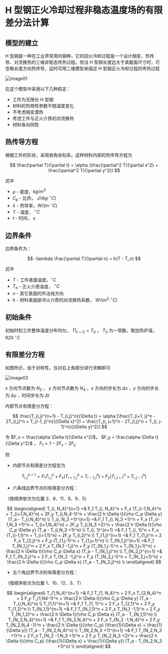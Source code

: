 # H 型钢正火冷却过程非稳态温度场的有限差分法计算

## 模型的建立

H 型钢是一种在工业界常用的钢种，它的回火冷却过程是一个设计相变、热传导、对流换热的三维非稳态传热过程。但当 H 型钢长度远大于其截面尺寸时，可忽略长度方向热传导，这时可用二维模型来描述 H 型钢正火冷却过程的传热过程

![image01](image01.jpg)

在这个模型中采用以下几种假定：

-  工件为无限长 H 型钢
-  材料的热物性参数不随温度变化
-  不考虑相变潜热
-  考虑工件与正火介质的对流换热
-  材料各向同性

## 热传导方程

根据工件的形状，采用直角坐标系，这样材料内部的热传导方程为

$$
\frac{\partial T}{\partial t} = \alpha (\frac{\partial^2 T}{\partial x^2} + \frac{\partial^2 T}{\partial y^2})
$$

式中

-  $\rho$ - 密度，$kg/m^3$
-  $C_p$ - 比热， $J/(kg \cdot ^{\circ}C)$
-  $\lambda$ - 热导率，$W/(m \cdot ^{\circ}C)$
-  $T$ - 温度， $^{\circ}C$
-  $t$ - 时间， $s$

## 边界条件

边界条件为：

$$
-\lambda \frac{\partial T}{\partial n} = h(T - T_n)
$$

式中

-  $T$ - 工件表面温度，$^{\circ}C$
-  $T_a$ - 正火介质温度， $^{\circ}C$
-  $n$ - 其它表面的外法线方向
-  $h$ - 材料表面欲淬火介质的对流换热系数， $W / (m^2 \cdot ^{\circ}C)$

## 初始条件

初始时刻工件整体温度分布均匀， $T|_{t=0} = T_0$ ， $T_0$ 为一常数，取加热炉温， 920 $^{\circ}C$

## 有限差分方程

如图所示，由于对称性，仅对右上角部分进行求解即可

![image02](image02.jpg)

$x$ 方向节点数为 $N_2$ ， $y$ 方向节点数为 $N_4$ ，$x$ 方向的步长为 $\Delta x$ ，$y$ 方向的步长为 $\Delta y$ ，时间步长为 $\Delta t$

内部节点有限差分方程：

$$
\frac{T_{i,j}^{n+1} - T_{i,j}^n}{\Delta t} = \alpha [\frac{T_{i+1, j}^n - 2T_{i,j}^n + T_{i-1, j}^n}{(\Delta x)^2} + \frac{T_{i, j+1}^n - 2T_{i,j}^n + T_{i, j-1}^n}{(\Delta y)^2}]
$$

令 $F_x = \frac{\alpha \Delta t}{\Delta x^2}$， $F_y = \frac{\alpha \Delta t}{\Delta y^2}$ ， $F_1 = 1 - 2F_x - 2F_y$

则

-  内部节点有限差分方程变为

$$
T_{i,j}^{n+1} = F_1 T_{i,j}^n + F_x (T_{i+1,j}^n + T_{i-1,j}^n) + F_y (T_{i,j+1}^n + T_{i,j-1}^n)
$$

-  六条线边界节点的有限差分方程：

（按顺序依次为位置 2、6、11、8、9、5）

$$
\begin{aligned}
T_{i, N_4}^{n+1} =& F_1 T_{i, N_4}^n + F_x (T_{i-1,N_4}^n + T_{i+1,N_4}^n) + 2F_y T_{i,N_4-1}^n + \frac{2 h \Delta t}{\rho C_p \Delta y} (T_a - T_{i,N_4}^n) \\
T_{i, N_3 +1}^{n+1} =& F_1 T_{i, N_3 +1}^n + F_x (T_{i-1,N_3 +1}^n + T_{i+1,N_4}^n) + 2F_y T_{i,N_3 +2}^n + \frac{2 h \Delta t}{\rho C_p \Delta y} (T_a - T_{i,N_3 +1}^n) \\
T_{i, 1}^{n+1} =& F_1 T_{i, 1}^n + F_x (T_{i-1,1}^n + T_{i+1,1}^n) + 2F_y T_{i,2}^n \\
T_{1,j}^{n+1} =& F_1 T_{1,j}^n + 2 F_x T_{2,j}^n + F_y (T_{1,j-1}^n + T_{1,j+1}^n) \\
T_{N_1,j}^{n+1} =& F_1 T_{N_1,j}^n + 2 F_x T_{N_1 -1,j}^n + F_y (T_{N_1,j-1}^n + T_{N_1,j+1}^n) + \frac{2 h \Delta t}{\rho C_p \Delta x} (T_a - T_{N_1,j}^n) \\
T_{N_2,j}^{n+1} =& F_1 T_{N_2,j}^n + 2 F_x T_{N_2 -1,j}^n + F_y (T_{N_2,j-1}^n + T_{N_2,j+1}^n) + \frac{2 h \Delta t}{\rho C_p \Delta x} (T_a - T_{N_2,j}^n) \\
\end{aligned}
$$

-  五个角边界节点的有限差分方程：

（按顺序依次为位置 1、10、12、3、7）

$$
\begin{aligned}
T_{1,N_4}^{n+1} =& F_1 T_{1, N_4}^n + 2 F_x T_{2,N_4}^n + 2 F_y T_{1,N4-1}^n + \frac{2 h \Delta t}{\rho C_p \Delta y} (T_a - T_{i,N_4}^n) \\
T_{1,1}^{n+1} =& F_1 T_{1, 1}^n + 2 F_x T_{2,1}^n + 2 F_y T_{1,2}^n \\
T_{N_1,1}^{n+1} =& F_1 T_{N_1,1}^n + 2 F_x T_{N_1 -1,1}^n + 2 F_y T_{N_1,2}^n + \frac{2 h \Delta t}{\rho C_p \Delta x} (T_a - T_{N_1,1}^n) \\
T_{N_2,N_4}^{n+1} =& F_1 T_{N_2,N_4}^n + 2 F_x T_{N_2 -1,N_4}^n + 2 F_y T_{N_2,N_4 -1}^n + \frac{2 h \Delta t}{\rho C_p} (\frac{1}{\Delta x} + \frac{1}{\Delta y}) (T_a - T_{N_2,N_4}^n) \\
T_{N_2,N_3 +1}^{n+1} =& F_1 T_{N_2,N_3 +1}^n + 2 F_x T_{N_2 -1,N_3 +1}^n + 2 F_y T_{N_2,N_3 +2}^n + \frac{2 h \Delta t}{\rho C_p} (\frac{1}{\Delta x} + \frac{1}{\Delta y}) (T_a - T_{N_2,N_3 +1}^n) \\
\end{aligned}
$$
